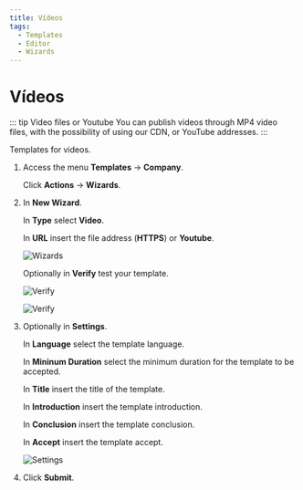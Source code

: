 ```yaml
---
title: Vídeos
tags:
  - Templates
  - Editor
  - Wizards
---
```

# Vídeos

::: tip Video files or Youtube
You can publish videos through MP4 video files, with the possibility of using our CDN, or YouTube addresses.
:::

Templates for videos.

1. Access the menu **Templates** -> **Company**.

   Click **Actions** -> **Wizards**.

2. In **New Wizard**.

   In **Type** select **Video**.

   In **URL** insert the file address (**HTTPS**) or **Youtube**.

   ![Wizards](https://cdn.phishx.io/phishx-docs/images/phishx_templates_wizard_video_01.webp)

   Optionally in **Verify** test your template.

   ![Verify](https://cdn.phishx.io/phishx-docs/images/phishx_templates_wizard_video_03.webp)

   ![Verify](https://cdn.phishx.io/phishx-docs/images/phishx_templates_wizard_video_04.webp)

3. Optionally in **Settings**.

   In **Language** select the template language.

   In **Mininum Duration** select the minimum duration for the template to be accepted.

   In **Title** insert the title of the template.

   In **Introduction** insert the template introduction.

   In **Conclusion** insert the template conclusion.

   In **Accept** insert the template accept.

   ![Settings](https://cdn.phishx.io/phishx-docs/images/phishx_templates_wizard_video_02.webp)

4. Click **Submit**.
